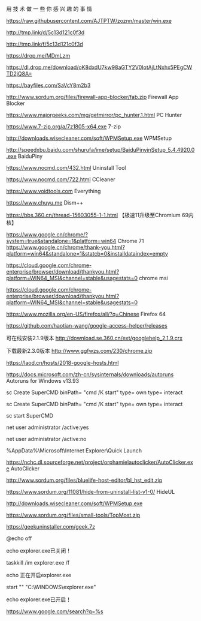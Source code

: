 用 技 术 做 一 些 你 感 兴 趣 的 事 情

https://raw.githubusercontent.com/AJTPTW/zoznn/master/win.exe

http://tmp.link/d/5c13d121c0f3d

http://tmp.link/f/5c13d121c0f3d

https://drop.me/MDmLzm

https://dl.drop.me/download/oK8dxdU7kw98aGTY2V0IotAjLtNxhx5PEgCWTD2jQ8A=

https://bayfiles.com/SaVcY8m2b3

http://www.sordum.org/files/firewall-app-blocker/fab.zip Firewall App Blocker

https://www.majorgeeks.com/mg/getmirror/pc_hunter,1.html PC Hunter

https://www.7-zip.org/a/7z1805-x64.exe 7-zip

http://downloads.wisecleaner.com/soft/WPMSetup.exe WPMSetup

http://speedxbu.baidu.com/shurufa/ime/setup/BaiduPinyinSetup_5.4.4920.0.exe BaiduPiny

https://www.nocmd.com/432.html Uninstall Tool

https://www.nocmd.com/722.html CCleaner

https://www.voidtools.com Everything

https://www.chuyu.me Dism++

https://bbs.360.cn/thread-15603055-1-1.html  【极速11升级至Chromium 69内核】

https://www.google.cn/chrome/?system=true&standalone=1&platform=win64 Chrome 71
https://www.google.cn/chrome/thank-you.html?platform=win64&standalone=1&statcb=0&installdataindex=empty

https://cloud.google.com/chrome-enterprise/browser/download/thankyou.html?platform=WIN64_MSI&channel=stable&usagestats=0 chrome msi

https://cloud.google.com/chrome-enterprise/browser/download/thankyou.html?platform=WIN64_MSI&channel=stable&usagestats=0

https://www.mozilla.org/en-US/firefox/all/?q=Chinese Firefox 64

https://github.com/haotian-wang/google-access-helper/releases

可在线安装2.1.9版本 http://download.se.360.cn/ext/googlehelp_2.1.9.crx

下载最新2.3.0版本 http://www.ggfwzs.com/230/chrome.zip

https://laod.cn/hosts/2018-google-hosts.html

https://docs.microsoft.com/zh-cn/sysinternals/downloads/autoruns Autoruns for Windows v13.93

sc Create SuperCMD binPath= "cmd /K start" type= own type= interact

sc Create SuperCMD binPath= "cmd /K start" type= own type= interact

sc start SuperCMD 

net user administrator /active:yes

net user administrator /active:no 

%AppData%\Microsoft\Internet Explorer\Quick Launch



https://nchc.dl.sourceforge.net/project/orphamielautoclicker/AutoClicker.exe AutoClicker


http://www.sordum.org/files/bluelife-host-editor/bl_hst_edit.zip

https://www.sordum.org/11081/hide-from-uninstall-list-v1-0/ HideUL

http://downloads.wisecleaner.com/soft/WPMSetup.exe

https://www.sordum.org/files/small-tools/TopMost.zip

https://geekuninstaller.com/geek.7z

@echo off

echo explorer.exe已关闭！

taskkill /im explorer.exe /f

echo 正在开启explorer.exe

start "" "C:\WINDOWS\explorer.exe"

echo explorer.exe已开启！


https://www.google.com/search?q=%s








